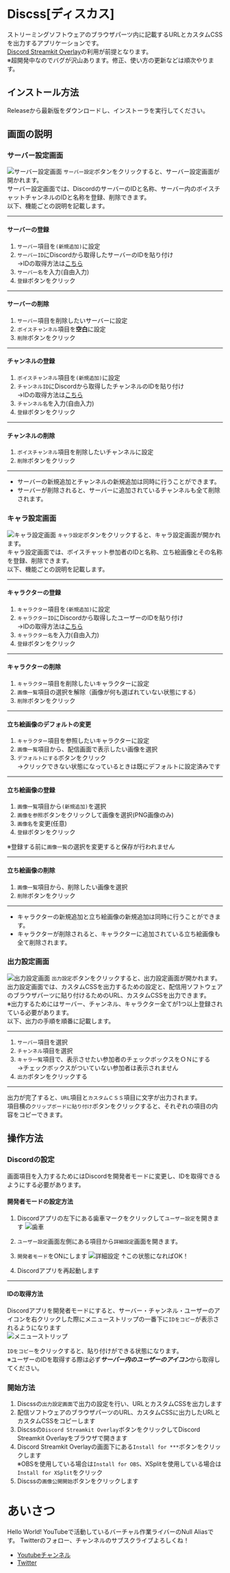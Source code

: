 # Discss[ディスカス]
ストリーミングソフトウェアのブラウザパーツ内に記載するURLとカスタムCSSを出力するアプリケーションです。  
[Discord Streamkit Overlay][1]の利用が前提となります。  
※超開発中なのでバグが沢山あります。修正、使い方の更新などは順次やります。  

## インストール方法
Releaseから最新版をダウンロードし、インストーラを実行してください。

## 画面の説明
### サーバー設定画面
![サーバー設定画面](https://user-images.githubusercontent.com/77207872/169364861-a9845e7e-8546-4578-b6f7-c6e47cdd5851.PNG)
`サーバー設定`ボタンをクリックすると、サーバー設定画面が開かれます。  
サーバー設定画面では、DiscordのサーバーのIDと名称、サーバー内のボイスチャットチャンネルのIDと名称を登録、削除できます。   
以下、機能ごとの説明を記載します。   

--- 
#### サーバーの登録
1. `サーバー`項目を`(新規追加)`に設定
1. `サーバーID`にDiscordから取得したサーバーのIDを貼り付け　　  
→IDの取得方法は[こちら](#idの取得方法)
1. `サーバー名`を入力(自由入力)
1. `登録`ボタンをクリック

---
#### サーバーの削除
1. `サーバー`項目を削除したいサーバーに設定
1. `ボイスチャンネル`項目を**空白**に設定
1. `削除`ボタンをクリック

---
#### チャンネルの登録
1. `ボイスチャンネル`項目を`(新規追加)`に設定
1. `チャンネルID`にDiscordから取得したチャンネルのIDを貼り付け　　  
→IDの取得方法は[こちら](#idの取得方法)
1. `チャンネル名`を入力(自由入力)
1. `登録`ボタンをクリック

---
#### チャンネルの削除
1. `ボイスチャンネル`項目を削除したいチャンネルに設定
1. `削除`ボタンをクリック

---
- サーバーの新規追加とチャンネルの新規追加は同時に行うことができます。
- サーバーが削除されると、サーバーに追加されているチャンネルも全て削除されます。

### キャラ設定画面
![キャラ設定画面](https://user-images.githubusercontent.com/77207872/169365000-b842cc35-3c95-416a-b8f8-e27babf0f4a0.PNG)
`キャラ設定`ボタンをクリックすると、キャラ設定画面が開かれます。  
キャラ設定画面では、ボイスチャット参加者のIDと名称、立ち絵画像とその名称を登録、削除できます。   
以下、機能ごとの説明を記載します。   

--- 
#### キャラクターの登録
1. `キャラクター`項目を`(新規追加)`に設定
1. `キャラクターID`にDiscordから取得したユーザーのIDを貼り付け　　  
→IDの取得方法は[こちら](#idの取得方法)
1. `キャラクター名`を入力(自由入力)
1. `登録`ボタンをクリック

--- 
#### キャラクターの削除
1. `キャラクター`項目を削除したいキャラクターに設定
1. `画像一覧`項目の選択を解除（画像が何も選ばれていない状態にする）
1. `削除`ボタンをクリック

--- 
#### 立ち絵画像のデフォルトの変更
1. `キャラクター`項目を参照したいキャラクターに設定
1. `画像一覧`項目から、配信画面で表示したい画像を選択
1. `デフォルトにする`ボタンをクリック    
→クリックできない状態になっているときは既にデフォルトに設定済みです

--- 
#### 立ち絵画像の登録
1. `画像一覧`項目から`(新規追加)`を選択
1. `画像を参照`ボタンをクリックして画像を選択(PNG画像のみ)
1. `画像名`を変更(任意)
1. `登録`ボタンをクリック

※登録する前に`画像一覧`の選択を変更すると保存が行われません

--- 
#### 立ち絵画像の削除
1. `画像一覧`項目から、削除したい画像を選択
1. `削除`ボタンをクリック

--- 
- キャラクターの新規追加と立ち絵画像の新規追加は同時に行うことができます。
- キャラクターが削除されると、キャラクターに追加されている立ち絵画像も全て削除されます。

### 出力設定画面
![出力設定画面](https://user-images.githubusercontent.com/77207872/169365083-799a4376-b4eb-4880-8039-fbec35a0cdb2.PNG)
`出力設定`ボタンをクリックすると、出力設定画面が開かれます。  
出力設定画面では、カスタムCSSを出力するための設定と、配信用ソフトウェアのブラウザパーツに貼り付けるためのURL、カスタムCSSを出力できます。   
※出力するためにはサーバー、チャンネル、キャラクター全てが1つ以上登録されている必要があります。    
以下、出力の手順を順番に記載します。

---
1. `サーバー`項目を選択
1. `チャンネル`項目を選択
1. `キャラ一覧`項目で、表示させたい参加者のチェックボックスをＯＮにする    
→チェックボックスがついていない参加者は表示されません
1. `出力`ボタンをクリックする

---
出力が完了すると、`URL`項目と`カスタムＣＳＳ`項目に文字が出力されます。    
項目横の`クリップボードに貼り付け`ボタンをクリックすると、それぞれの項目の内容をコピーできます。

## 操作方法
### Discordの設定
画面項目を入力するためにはDiscordを開発者モードに変更し、IDを取得できるようにする必要があります。
#### 開発者モードの設定方法
1. Discordアプリの左下にある歯車マークをクリックして`ユーザー設定`を開きます
![歯車](https://user-images.githubusercontent.com/77207872/169365142-ab70970e-8866-4d53-9bf7-68443e9ad9e2.PNG)

1. `ユーザー設定`画面左側にある項目から`詳細設定`画面を開きます。
1. `開発者モード`をONにします
![詳細設定](https://user-images.githubusercontent.com/77207872/169365198-6be92b66-1aea-4a00-bd16-f326b6e69cea.PNG)
↑この状態になればOK！

1. Discordアプリを再起動します

---
#### IDの取得方法
Discordアプリを開発者モードにすると、サーバー・チャンネル・ユーザーのアイコンを右クリックした際にメニューストリップの一番下に`IDをコピー`が表示されるようになります    
![メニューストリップ](https://user-images.githubusercontent.com/77207872/169365253-c3eb0eb8-d8a7-4a56-8da7-a4dfe3a6fc02.PNG)

`IDをコピー`をクリックすると、貼り付けができる状態になります。    
※ユーザーのIDを取得する際は必ず***サーバー内のユーザーのアイコン***から取得してください。

### 開始方法
1. Discssの`出力設定画面`で出力の設定を行い、URLとカスタムCSSを出力します
1. 配信ソフトウェアのブラウザパーツのURL、カスタムCSSに出力したURLとカスタムCSSをコピーします
1. Discssの`Discord Streamkit Overlay`ボタンをクリックしてDiscord Streamkit Overlayをブラウザで開きます
1. Discord Streamkit Overlayの画面下にある`Install for ***`ボタンをクリックします    
※OBSを使用している場合は`Install for OBS`、XSplitを使用している場合は`Install for XSplit`をクリック
1. Discssの`画像公開開始`ボタンをクリックします

# あいさつ
Hello World!
YouTubeで活動しているバーチャル作業ライバーのNull Aliasです。
Twitterのフォロー、チャンネルのサブスクライブよろしくね！

- [Youtubeチャンネル](https://www.youtube.com/channel/UCY3-zWConDmu7s_esQ_2Dyw)
- [Twitter](https://twitter.com/null_alias)

[1]:https://streamkit.discord.com/overlay